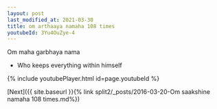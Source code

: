 ```yaml
---
layout: post
last_modified_at: 2021-03-30
title: om arthaaya namaha 108 times
youtubeId: 3Yu4OuZye-4
---
```

 
 
Om maha garbhaya nama 
 
 -  Who keeps everything within himself 
 
  
 
  
 
 
 
 
 
 


{% include youtubePlayer.html id=page.youtubeId %}
 
[Next]({{ site.baseurl }}{% link  split2/_posts/2016-03-20-Om saakshine namaha 108 times.md%})
 
